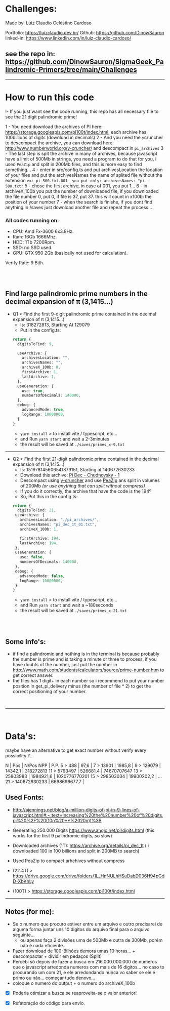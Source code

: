 
# Challenges:

Made by: Luiz Claudio Celestino Cardoso

Portfolio: https://luizclaudio.dev.br/
Github: https://github.com/DinowSauron
linked-in: https://www.linkedin.com/in/luiz-claudio-cardoso/


## see the repo in: https://github.com/DinowSauron/SigmaGeek_Palindromic-Primers/tree/main/Challenges

---


# How to run this code

!- If you just want see the code running, this repo has all necessary file to see the 21 digit palindromic prime!

1 - You need download the archives of PI here: https://storage.googleapis.com/pi100t/index.html, each archive has 100billions of digits (download in decimals)
2 - And you need the ycruncher to descompact the archive, you can download here: http://www.numberworld.org/y-cruncher/ and descompact in `pi_archives`
3 - The last step is spit the archive in many of archives, because javascript have a limit of 500Mb in strings, you need a program to do that for you, i used `PeaZip` and split in 200Mb files, and this is more easy to find something...
4 - enter in src/config.ts and put archivesLocation the location of your files and put the archivesNames the name of splited file without the extension `ex: pi-500.txt.001  you put only: archivesNames: "pi-500.txt"` 
5 - chose the first archive, in case of 001, you put 1...
6 - in archiveX_100b you put the number of downloaded file, if you downloaded the file number 0, put 0, if file is 37, put 37. this will count in x100bi the position of your number
7 - when the search is finishe, if you dont find anything in /saves just download another file and repeat the process...


### All codes running on:

* CPU: Amd Fx-3600 6x3.8Hz.
* Ram: 16Gb 1666Mhz.
* HDD: 1Tb 7200Rpm.
* SSD: no SSD used.
* GPU: GTX 950 2Gb (basically not used for calculation).

Verify Rate: 9 Bi/h.

<br/>
<br/>
 
## Find large palindromic prime numbers in the decimal expansion of π (3,1415…)

* Q1 > Find the first 9-digit palindromic prime contained in the decimal expansion of π (3,1415…)
  - Is: 318272813, Starting At 129079
  - Put in the config.ts:
  ```ts
  return {
    digitsToFind: 9,

    useArchive: {
      archivesLocation: "",
      archivesNames: "",
      archiveX_100b: 0,
      firstArchive: 1,
      lastArchive: 1,
    },
    useGeneration: {
      use: true,
      numbersOfDecimals: 140000, 
    },
    debug: {
      advancedMode: true,
      logRange: 10000000,
    }
  }
  ```
  - `yarn install` > to install vite / typescript, etc...
  - and Run `yarn start` and wait a 2-3minutes  
  - the result will be saved at `./saves/primes_x-9.txt`

---

* Q2 > Find the first 21-digit palindromic prime contained in the decimal expansion of π (3,1415…)
  - Is: 151978145606541879151, Starting at 140672630233
  - Download this archive: [Pi Dec - Chudnovsky - 1](https://storage.googleapis.com/pi100t/Pi%20-%20Dec%20-%20Chudnovsky/Pi%20-%20Dec%20-%20Chudnovsky%20-%201.ycd)
  - Descompact using [y-cruncher](http://www.numberworld.org/y-cruncher/) and use [PeaZip](https://peazip.github.io/peazip-64bit.html) ans split in volumes of 200Mb _(or use anything that can split without compress)_
  - If you do it correctly, the archive that have the code is the 194º
  - So, Put this in the config.ts:
   ```ts
   return {
     digitsToFind: 21,
    useArchive: {
      archivesLocation: "./pi_archives/",
      archivesNames: "pi_dec_1t_01.txt",
      archiveX_100b: 1, 

      firstArchive: 194,
      lastArchive: 194,
    },
    useGeneration: {
      use: false,
      numbersOfDecimals: 140000, 
    },
    debug: {
      advancedMode: false,
      logRange: 10000000,
    }
  }
  ``` 
  - `yarn install` > to install vite / typescript, etc...
  - and Run `yarn start` and wait a ~180seconds
  - the result will be saved at `./saves/primes_x-21.txt`

<br/>
<br/>

## Some Info's:

* if find a palindromic and nothing is in the terminal is because probably the number is prime and is taking a minute or three to process, if you have doubts of the number, just put the number in http://www.math.com/students/calculators/source/prime-number.htm to get correct answer.
* the files has 1 digit+ in each number so i recommend to put your number position in get_pi_delivery minus (the number of file * 2) to get the correct positioning of your number.

<br/>

---

<br/>

# Data's:
maybe have an alternative to get exact number without verify every possibility ?...

N  | Pos          | N/Pos NPP     |   P.P.
5  > 488          | 97,6          |
7  > 13901        | 1985,8        | 
9  > 129079       | 14342,1       | 318272813
11 > 5793497      | 526681,4      | 74670707647
13 > 25803983     | 1984921,6     | 1020776770201
15 > 298503034    | 19900202,2    | 
...  
21 > 140672630233 | 6698696677,7  | 



## Used Fonts:
- http://ajennings.net/blog/a-million-digits-of-pi-in-9-lines-of-javascript.html#:~:text=Increasing%20the%20number%20of%20digits,pi%20%2F%20(10n%20**%2020n))%3B

- Generating 250.000 Digits https://www.angio.net/pi/digits.html (this works for the first 9 palindromic digits, so slow)

- Downloaded archives (1T): https://archive.org/details/pi_dec_1t ( i downloaded 100 in 100 billions and split in 200MB to search)

- Used PeaZip to compact arhchives without compress

- (22.4T) > https://drive.google.com/drive/folders/1L_HnNULhHSuDabD036H94pGdD-XbKhLy

- (100T) > https://storage.googleapis.com/pi100t/index.html

---


## Notes (for me):

* Se o numero que procuro estiver entre um arquivo e outro precisarei de alguma forma juntar uns 10 digitos do arquivo final para o arquivo seguinte...
  * ou apenas faça 2 divisões uma de 500Mb e outra de 300Mb, porém não é nada eficiente...
* Fazer download de 100-Bilhões demora umas 10 horas... + descompactar + dividir em pedaços (Split)
* Percebi só depois de fazer a busca em 216.000.000.000 de numeros que o javascript arredonda numeros com mais de 16 digitos... no caso to procurando um com 21, e ele arredondando nunca vo saber se ele é primo ou não... começar tudo denovo...
* coloque o numero do output + o numero do archiveX_100b

- [x] Poderia otimizar a busca se reaproveita-se o valor anterior!
- [x] Refatoração do código para envio.

